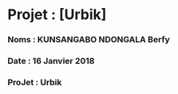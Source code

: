 # Projet : [Urbik]
### Noms : KUNSANGABO NDONGALA Berfy
### Date : 16 Janvier 2018
### ProJet : Urbik

